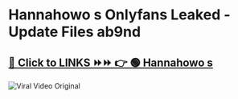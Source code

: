 
 # Hannahowo s Onlyfans Leaked - Update Files ab9nd

## <h2><a href="https://clipsfans.com/Hannahowo_s&ref=git">🔗 Click to LINKS ⏩⏩ 👉 🟢 Hannahowo s </a></h2>

<a href="https://clipsfans.com/Hannahowo_s&ref=git" rel="nofollow" data-target="animated-image.originalLink"><img src="https://i.ibb.co.com/xMMVF88/686577567.gif" alt="Viral Video Original" style="max-width: 100%; display: inline-block;" data-target="animated-image.originalImage"></a>

